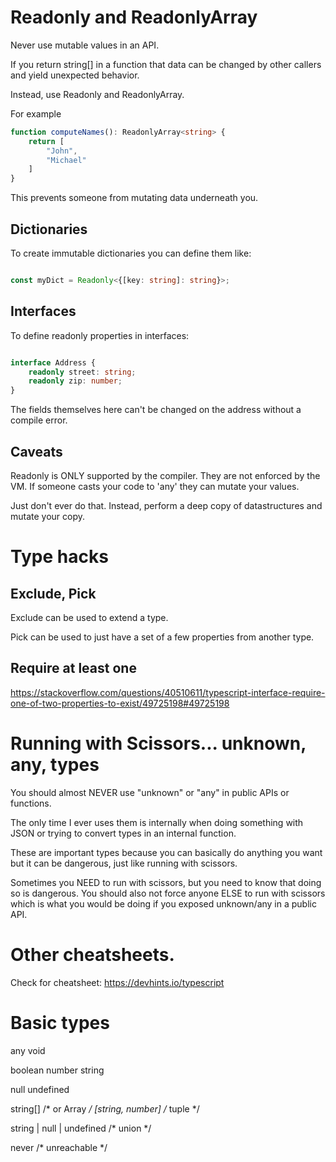# Readonly and ReadonlyArray

Never use mutable values in an API. 

If you return string[] in a function that data can be changed by other callers and 
yield unexpected behavior.

Instead, use Readonly and ReadonlyArray.

For example

```typescript
function computeNames(): ReadonlyArray<string> {
    return [
        "John", 
        "Michael"
    ]
}
```

This prevents someone from mutating data underneath you.

## Dictionaries

To create immutable dictionaries you can define them like:

```typescript

const myDict = Readonly<{[key: string]: string}>;

```

## Interfaces

To define readonly properties in interfaces:

```typescript

interface Address {
    readonly street: string;
    readonly zip: number;
}
```

The fields themselves here can't be changed on the address without a compile error.

## Caveats

Readonly is ONLY supported by the compiler.  They are not enforced by the VM.  If someone
casts your code to 'any' they can mutate your values.  

Just don't ever do that.  Instead, perform a deep copy of datastructures and
mutate your copy.

# Type hacks

## Exclude, Pick

Exclude can be used to extend a type.

Pick can be used to just have a set of a few properties from another type.

## Require at least one

https://stackoverflow.com/questions/40510611/typescript-interface-require-one-of-two-properties-to-exist/49725198#49725198

# Running with Scissors... unknown, any, types

You should almost NEVER use "unknown" or "any" in public APIs or functions.

The only time I ever uses them is internally when doing something with JSON or
trying to convert types in an internal function.

These are important types because you can basically do anything you want but
it can be dangerous, just like running with scissors.

Sometimes you NEED to run with scissors, but you need to know that doing so
is dangerous. You should also not force anyone ELSE to run with scissors
which is what you would be doing if you exposed unknown/any in a public 
API.

# Other cheatsheets.

Check for cheatsheet: https://devhints.io/typescript

# Basic types

any
void

boolean
number
string

null
undefined

string[]          /* or Array<string> */
[string, number]  /* tuple */

string | null | undefined   /* union */

never  /* unreachable */
